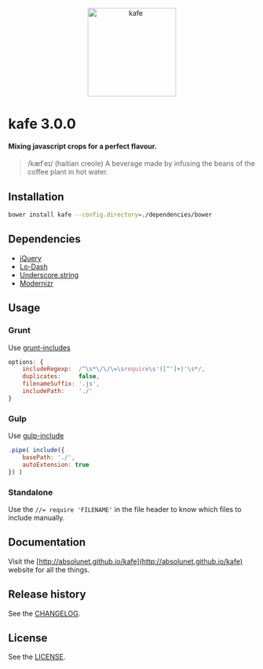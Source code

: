 <p align="center">
	<a href="http://absolunet.github.io/kafe">
		<img src="http://absolunet.github.io/kafe/assets/logo-kafe.svg" width="180" height="180" alt="kafe">
	</a>
</p>

# kafe 3.0.0
#### Mixing javascript crops for a perfect flavour.
> /kæfˈeɪ/ (haitian creole) A beverage made by infusing the beans of the coffee plant in hot water.

## Installation
```bash
bower install kafe --config.directory=./dependencies/bower
```

## Dependencies
- [jQuery](http://jquery.com/)
- [Lo-Dash](http://lodash.com/)
- [Underscore.string](http://epeli.github.io/underscore.string/)
- [Modernizr](http://modernizr.com/)


## Usage

### Grunt
Use [grunt-includes](https://www.npmjs.org/package/grunt-includes)
```js
options: {
    includeRegexp:  /^\s*\/\/\=\srequire\s'([^']+)'\s*/,
    duplicates:     false,
    filenameSuffix: '.js',
    includePath:    './'
}
```

### Gulp
Use [gulp-include](https://www.npmjs.org/package/gulp-include)
```js
.pipe( include({
	basePath: './',
	autoExtension: true
}) )
```

### Standalone
Use the `//= require 'FILENAME'` in the file header to know which files to include manually.


## Documentation
Visit the [http://absolunet.github.io/kafe](http://absolunet.github.io/kafe) website for all the things.
## Release history
See the [CHANGELOG](https://github.com/absolunet/kafe/tree/master/CHANGELOG.md).

## License 
See the [LICENSE](https://github.com/absolunet/kafe/tree/master/LICENSE.md).
